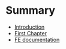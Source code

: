 # Summary

* [Introduction](README.md)
* [First Chapter](chapter1.md)
* [FE documentation](fe_documentation.md)

